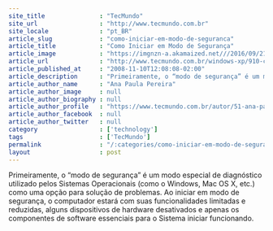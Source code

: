 ```yaml
---
site_title               : "TecMundo"
site_url                 : "http://www.tecmundo.com.br"
site_locale              : "pt_BR"
article_slug             : "como-iniciar-em-modo-de-seguranca"
article_title            : "Como Iniciar em Modo de Segurança"
article_image            : "https://imgnzn-a.akamaized.net///2016/09/21/21170624836123-t1200x480.jpg"
article_url              : "http://www.tecmundo.com.br/windows-xp/910-como-iniciar-em-modo-de-seguranca.htm"
article_published_at     : "2008-11-10T12:08:08-02:00"
article_description      : "Primeiramente, o “modo de segurança” é um modo especial de diagnóstico utilizado pelos Sistemas Operacionais (como o Windows, Mac OS X, etc.) como uma opção para solução de problemas. Ao iniciar em modo de segurança, o computador estará com suas funcionalidades limitadas e reduzidas, alguns dispositivos de hardware desativados e apenas os componentes de software essenciais para o Sistema iniciar funcionando."
article_author_name      : "Ana Paula Pereira"
article_author_image     : null
article_author_biography : null
article_author_profile   : "https://www.tecmundo.com.br/autor/51-ana-paula-pereira/"
article_author_facebook  : null
article_author_twitter   : null
category                 : ['technology']
tags                     : ['TecMundo']
permalink                : "/:categories/como-iniciar-em-modo-de-seguranca/"
layout                   : post
---
```


Primeiramente, o “modo de segurança” é um modo especial de diagnóstico utilizado pelos Sistemas Operacionais (como o Windows, Mac OS X, etc.) como uma opção para solução de problemas. Ao iniciar em modo de segurança, o computador estará com suas funcionalidades limitadas e reduzidas, alguns dispositivos de hardware desativados e apenas os componentes de software essenciais para o Sistema iniciar funcionando.
